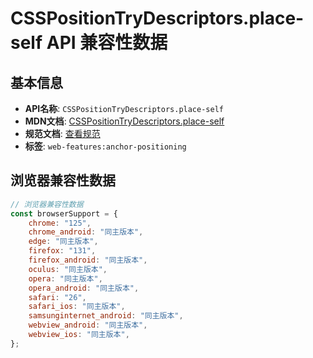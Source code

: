 # CSSPositionTryDescriptors.place-self API 兼容性数据

## 基本信息

- **API名称**: `CSSPositionTryDescriptors.place-self`
- **MDN文档**: [CSSPositionTryDescriptors.place-self](https://developer.mozilla.org/docs/Web/API/CSSPositionTryDescriptors#instance_properties)
- **规范文档**: [查看规范](https://drafts.csswg.org/css-anchor-position-1/#dom-csspositiontrydescriptors-place-self)
- **标签**: `web-features:anchor-positioning`

## 浏览器兼容性数据

```javascript
// 浏览器兼容性数据
const browserSupport = {
    chrome: "125",
    chrome_android: "同主版本",
    edge: "同主版本",
    firefox: "131",
    firefox_android: "同主版本",
    oculus: "同主版本",
    opera: "同主版本",
    opera_android: "同主版本",
    safari: "26",
    safari_ios: "同主版本",
    samsunginternet_android: "同主版本",
    webview_android: "同主版本",
    webview_ios: "同主版本",
};

```

